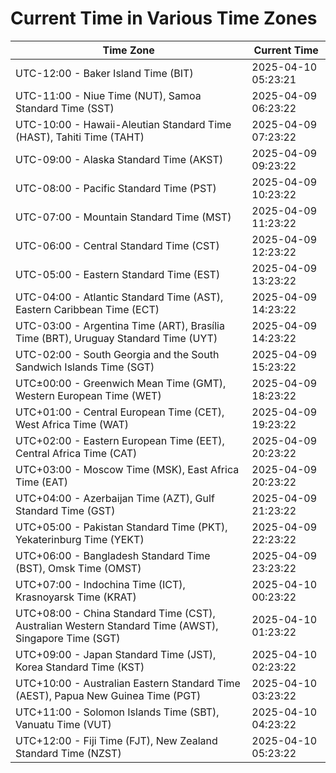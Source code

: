 # Current Time in Various Time Zones

| Time Zone | Current Time |
|-----------|--------------|
| UTC-12:00 - Baker Island Time (BIT) | 2025-04-10 05:23:21 |
| UTC-11:00 - Niue Time (NUT), Samoa Standard Time (SST) | 2025-04-09 06:23:22 |
| UTC-10:00 - Hawaii-Aleutian Standard Time (HAST), Tahiti Time (TAHT) | 2025-04-09 07:23:22 |
| UTC-09:00 - Alaska Standard Time (AKST) | 2025-04-09 09:23:22 |
| UTC-08:00 - Pacific Standard Time (PST) | 2025-04-09 10:23:22 |
| UTC-07:00 - Mountain Standard Time (MST) | 2025-04-09 11:23:22 |
| UTC-06:00 - Central Standard Time (CST) | 2025-04-09 12:23:22 |
| UTC-05:00 - Eastern Standard Time (EST) | 2025-04-09 13:23:22 |
| UTC-04:00 - Atlantic Standard Time (AST), Eastern Caribbean Time (ECT) | 2025-04-09 14:23:22 |
| UTC-03:00 - Argentina Time (ART), Brasília Time (BRT), Uruguay Standard Time (UYT) | 2025-04-09 14:23:22 |
| UTC-02:00 - South Georgia and the South Sandwich Islands Time (SGT) | 2025-04-09 15:23:22 |
| UTC±00:00 - Greenwich Mean Time (GMT), Western European Time (WET) | 2025-04-09 18:23:22 |
| UTC+01:00 - Central European Time (CET), West Africa Time (WAT) | 2025-04-09 19:23:22 |
| UTC+02:00 - Eastern European Time (EET), Central Africa Time (CAT) | 2025-04-09 20:23:22 |
| UTC+03:00 - Moscow Time (MSK), East Africa Time (EAT) | 2025-04-09 20:23:22 |
| UTC+04:00 - Azerbaijan Time (AZT), Gulf Standard Time (GST) | 2025-04-09 21:23:22 |
| UTC+05:00 - Pakistan Standard Time (PKT), Yekaterinburg Time (YEKT) | 2025-04-09 22:23:22 |
| UTC+06:00 - Bangladesh Standard Time (BST), Omsk Time (OMST) | 2025-04-09 23:23:22 |
| UTC+07:00 - Indochina Time (ICT), Krasnoyarsk Time (KRAT) | 2025-04-10 00:23:22 |
| UTC+08:00 - China Standard Time (CST), Australian Western Standard Time (AWST), Singapore Time (SGT) | 2025-04-10 01:23:22 |
| UTC+09:00 - Japan Standard Time (JST), Korea Standard Time (KST) | 2025-04-10 02:23:22 |
| UTC+10:00 - Australian Eastern Standard Time (AEST), Papua New Guinea Time (PGT) | 2025-04-10 03:23:22 |
| UTC+11:00 - Solomon Islands Time (SBT), Vanuatu Time (VUT) | 2025-04-10 04:23:22 |
| UTC+12:00 - Fiji Time (FJT), New Zealand Standard Time (NZST) | 2025-04-10 05:23:22 |
